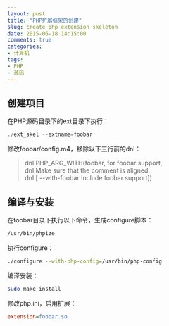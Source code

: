 ```yaml
---
layout: post
title: "PHP扩展框架的创建"
slug: create php extension skeleton
date: 2015-06-18 14:15:00
comments: true
categories:
- 计算机
tags:
- PHP
- 源码
---
```


## 创建项目

在PHP源码目录下的ext目录下执行：

```c
./ext_skel --extname=foobar
```

修改foobar/config.m4，移除以下三行前的dnl：

>dnl PHP_ARG_WITH(foobar, for foobar support,  
>dnl Make sure that the comment is aligned:  
>dnl [  --with-foobar             Include foobar support])

## 编译与安装

在foobar目录下执行以下命令，生成configure脚本：

```bash
/usr/bin/phpize
```

执行configure：

```bash
./configure --with-php-config=/usr/bin/php-config
```

编译安装：

```bash
sudo make install
```

修改php.ini，启用扩展：

```ini
extension=foobar.so
```
